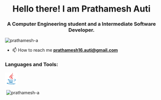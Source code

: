 <h1 align="center">Hello there! I am Prathamesh Auti</h1>
<h3 align="center">A Computer Engineering student and a Intermediate Software Developer.</h3>

<p align="left"> <img src="https://komarev.com/ghpvc/?username=prathamesh-a&label=Profile%20views&color=0e75b6&style=flat" alt="prathamesh-a" /> </p>

- 📫 How to reach me **prathamesh16.auti@gmail.com**


<h3 align="left">Languages and Tools:</h3>
<p align="left"> <a href="https://www.java.com" target="_blank"> <img src="https://raw.githubusercontent.com/devicons/devicon/master/icons/java/java-original.svg" alt="java" width="40" height="40"/> </a> </p>

<p>&nbsp;<img align="center" src="https://github-readme-stats.vercel.app/api?username=prathamesh-a&show_icons=true&locale=en" alt="prathamesh-a" /></p>

